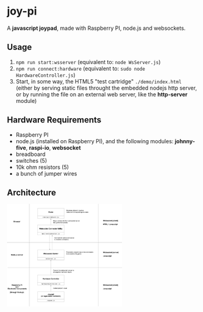joy-pi
=
A **javascript joypad**, made with Raspberry PI, node.js and websockets.

Usage
-
1. ```npm run start:wsserver``` (equivalent to: ```node WsServer.js```)
2. ```npm run connect:hardware``` (equivalent to: ```sudo node HardwareController.js```)
3. Start, in some way, the HTML5 "test cartridge" ```./demo/index.html``` (either by serving static files throught the embedded nodejs http server, or by running the file on an external web server, like the **http-server** module)

Hardware Requirements
-
- Raspberry PI
- node.js (installed on Raspberry PI), and the following modules: **johnny-five**, **raspi-io**, **websocket**
- breadboard
- switches (5)
- 10k ohm resistors (5)
- a bunch of jumper wires

Architecture
-
<img alt="architecture" src="https://github.com/arcadeJHS/joy-pi/blob/master/schema/architecture.png?raw=true" style="width: 60%;">
